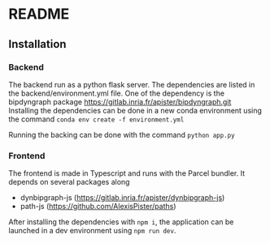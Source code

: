 # README

## Installation

### Backend

The backend run as a python flask server. The dependencies are listed in the backend/environment.yml file. 
One of the dependency is the bipdyngraph package https://gitlab.inria.fr/apister/bipdyngraph.git  
Installing the dependencies can be done in a new conda environment using the command `conda env create -f environment.yml`

Running the backing can be done with the command `python app.py`

### Frontend

The frontend is made in Typescript and runs with the Parcel bundler. 
It depends on several packages along
- dynbipgraph-js (https://gitlab.inria.fr/apister/dynbipgraph-js)
- path-js (https://github.com/AlexisPister/paths) 

After installing the dependencies with `npm i`, the application can be launched in a dev environment using `npm run dev`.




